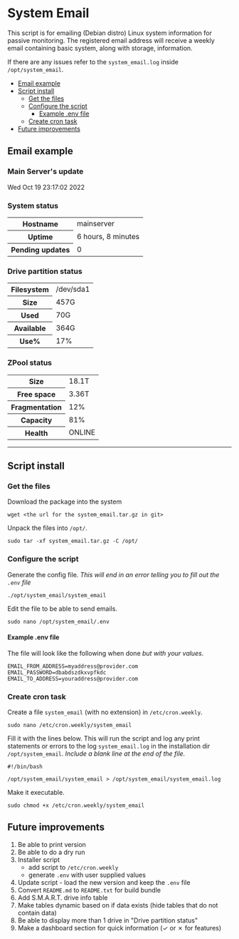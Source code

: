 # System Email

This script is for emailing (Debian distro) Linux system information for passive
monitoring. The registered email address will receive a weekly email containing
basic system, along with storage, information.

If there are any issues refer to the `system_email.log` inside `/opt/system_email`.

<!-- TOC -->

* [Email example](#email-example)
* [Script install](#script-install)
    * [Get the files](#get-the-files)
    * [Configure the script](#configure-the-script)
        * [Example .env file](#example-env-file)
    * [Create cron task](#create-cron-task)
* [Future improvements](#future-improvements)

<!-- TOC -->

## Email example

<body>
<h3>Main Server's update</h3>
<p>Wed Oct 19 23:17:02 2022</p>

<h3>System status</h3>
<table>
    <tr>
        <th>Hostname</th>
        <td>mainserver</td>
    </tr>
    <tr>
        <th>Uptime</th>
        <td>6 hours, 8 minutes</td>
    </tr>
    <tr>
        <th>Pending updates</th>
        <td>0</td>
    </tr>
</table>


<h3>Drive partition status</h3>
<table>
    <tr>
        <th>Filesystem</th>
        <td>/dev/sda1</td>
    </tr>
    <tr>
        <th>Size</th>
        <td>457G</td>
    </tr>
    <tr>
        <th>Used</th>
        <td>70G</td>
    </tr>
    <tr>
        <th>Available</th>
        <td>364G</td>
    </tr>
    <tr>
        <th>Use%</th>
        <td>17%</td>
    </tr>
</table>


<h3>ZPool status</h3>
<table>
    <tr>
        <th>Size</th>
        <td>18.1T</td>
    </tr>
    <tr>
        <th>Free space</th>
        <td>3.36T</td>
    </tr>
    <tr>
        <th>Fragmentation</th>
        <td>12%</td>
    </tr>
    <tr>
        <th>Capacity</th>
        <td>81%</td>
    </tr>
    <tr>
        <th>Health</th>
        <td>ONLINE</td>
    </tr>
</table>
</body>
<hr/>

## Script install

### Get the files

Download the package into the system

```shell
wget <the url for the system_email.tar.gz in git>
```

Unpack the files into `/opt/`.

```shell
sudo tar -xf system_email.tar.gz -C /opt/
```

### Configure the script

Generate the config file.
*This will end in an error telling you to fill out the `.env` file*

```shell
./opt/system_email/system_email
```

Edit the file to be able to send emails.

```shell
sudo nano /opt/system_email/.env
```

#### Example .env file

The file will look like the following when done *but with your values*.

```text
EMAIL_FROM_ADDRESS=myaddress@provider.com
EMAIL_PASSWORD=dbabdszdkxvpfkdc
EMAIL_TO_ADDRESS=youraddress@provider.com
```

### Create cron task

Create a file `system_email` (with no extension) in `/etc/cron.weekly`.

```shell
sudo nano /etc/cron.weekly/system_email
```

Fill it with the lines below. This will run the script and log any print
statements or errors to the log `system_email.log` in the installation dir
`/opt/system_email`.
*Include a blank line at the end of the file.*

```shell
#!/bin/bash

/opt/system_email/system_email > /opt/system_email/system_email.log

```

Make it executable.

```shell
sudo chmod +x /etc/cron.weekly/system_email
```

## Future improvements

1. Be able to print version
2. Be able to do a dry run
3. Installer script
    - add script to `/etc/cron.weekly`
    - generate `.env` with user supplied values
4. Update script - load the new version and keep the `.env` file
5. Convert `README.md` to `README.txt` for build bundle
6. Add S.M.A.R.T. drive info table
7. Make tables dynamic based on if data exists (hide tables that do not contain data)
8. Be able to display more than 1 drive in "Drive partition status"
9. Make a dashboard section for quick information (&check; or &cross; for features)
